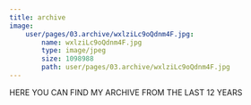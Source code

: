```yaml
---
title: archive
image:
    user/pages/03.archive/wxlziLc9oQdnm4F.jpg:
        name: wxlziLc9oQdnm4F.jpg
        type: image/jpeg
        size: 1098988
        path: user/pages/03.archive/wxlziLc9oQdnm4F.jpg
---
```


HERE YOU CAN FIND MY ARCHIVE FROM THE LAST 12 YEARS